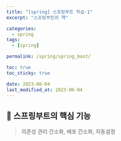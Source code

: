 ```yaml
---
title: "[spring] 스프링부트 학습-1"
excerpt: "스프링부트의 핵"

categories:
  - spring
tags:
  - [spring]

permalink: /spring/spring_boot/

toc: true
toc_sticky: true

date: 2023-06-04
last_modified_at: 2023-06-04
---
```


## 🦥 스프링부트의 핵심 기능

>의존성 관리 간소화, 배포 간소화, 자동설정
